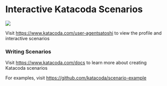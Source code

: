 # Interactive Katacoda Scenarios

[![](http://shields.katacoda.com/katacoda/user-agentsatoshi/count.svg)](https://www.katacoda.com/user-agentsatoshi "Get your profile on Katacoda.com")

Visit https://www.katacoda.com/user-agentsatoshi to view the profile and interactive scenarios

### Writing Scenarios
Visit https://www.katacoda.com/docs to learn more about creating Katacoda scenarios

For examples, visit https://github.com/katacoda/scenario-example

